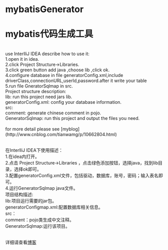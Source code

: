 # mybatisGenerator
# mybatis代码生成工具
</br>
use InterlliJ IDEA describe how to use it:</br>
  1.open it in idea.</br>
  2.click Project Structure->Libraries.</br>
  3.click green button add java ,choose lib ,click ok.</br>
  4.configure database in file generatorConfig.xml,include driverClass,connectionURL,userId,password.after it write your table</br>
  5.run file GneratorSqlmap in src.</br>
Project structure description:</br>
  lib: run this project need jars lib.</br>
  generatorConfig.xml: config your database information.</br>
  src: </br>
  comment: generate chinese comment in pojo.</br>
  GeneratorSqlmap: run this project and output the files you need. </br>
</br>for more detail please see [myblog](http://www.cnblog.com/tianwamg/p/10662804.html)
</br>
</br>
  
  
在InterlliJ IDEA下使用描述：</br>
  1.在idea内打开。</br>
  2.点击 Project Structure->Libraries ，点击绿色添加按钮，选择java，找到lib目录，选择ok即可。</br>
  3.配置generatorConfig.xml文件，包括驱动，数据库，账号，密码；输入表名即可。</br>
  4.运行GeneratorSqlmap java文件。</br>
项目结构描述:</br>
  lib:项目运行需要的jar包。</br>
  generatorConfigmap.xml:配置数据库相关信息。</br>
  src：</br>
  comment：pojo类生成中文注释。</br>
  GeneratorSqlmap:运行该项目。</br>

</br>详细请查看[博客](http://www.cnblog.com/tianwamg/p/10662804.html)
  
  

